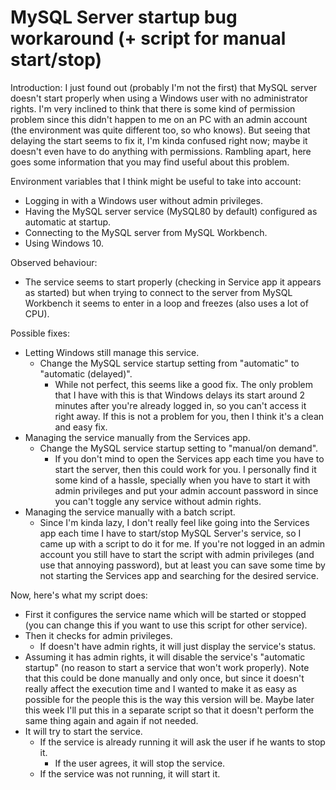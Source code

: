 # MySQL Server startup bug workaround (+ script for manual start/stop)

Introduction: I just found out (probably I'm not the first) that MySQL server doesn't start properly when using a Windows user with no administrator rights. I'm very inclined to think that there is some kind of permission problem since this didn't happen to me on an PC with an admin account (the environment was quite different too, so who knows). But seeing that delaying the start seems to fix it, I'm kinda confused right now; maybe it doesn't even have to do anything with permissions. Rambling apart, here goes some information that you may find useful about this problem.

Environment variables that I think might be useful to take into account:
  - Logging in with a Windows user without admin privileges.
  - Having the MySQL server service (MySQL80 by default) configured as automatic at startup.
  - Connecting to the MySQL server from MySQL Workbench.
  - Using Windows 10.

Observed behaviour:
  - The service seems to start properly (checking in Service app it appears as started) but when trying to connect to the server from MySQL Workbench it seems to enter in a loop and freezes (also uses a lot of CPU).

Possible fixes:
  - Letting Windows still manage this service.
    - Change the MySQL service startup setting from "automatic" to "automatic (delayed)".
      - While not perfect, this seems like a good fix. The only problem that I have with this is that Windows delays its start around 2 minutes after you're already logged in, so you can't access it right away. If this is not a problem for you, then I think it's a clean and easy fix.
  - Managing the service manually from the Services app.
    - Change the MySQL service startup setting to "manual/on demand".
      - If you don't mind to open the Services app each time you have to start the server, then this could work for you. I personally find it some kind of a hassle, specially when you have to start it with admin privileges and put your admin account password in since you can't toggle any service without admin rights.
  - Managing the service manually with a batch script.
    - Since I'm kinda lazy, I don't really feel like going into the Services app each time I have to start/stop MySQL Server's service, so I came up with a script to do it for me. If you're not logged in an admin account you still have to start the script with admin privileges (and use that annoying password), but at least you can save some time by not starting the Services app and searching for the desired service.

Now, here's what my script does:
  - First it configures the service name which will be started or stopped (you can change this if you want to use this script for other service).
  - Then it checks for admin privileges.
    - If doesn't have admin rights, it will just display the service's status.
  - Assuming it has admin rights, it will disable the service's "automatic startup" (no reason to start a service that won't work properly). Note that this could be done manually and only once, but since it doesn't really affect the execution time and I wanted to make it as easy as possible for the people this is the way this version will be. Maybe later this week I'll put this in a separate script so that it doesn't perform the same thing again and again if not needed.
  - It will try to start the service.
    - If the service is already running it will ask the user if he wants to stop it.
      - If the user agrees, it will stop the service.
    - If the service was not running, it will start it.
